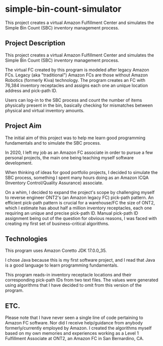 # simple-bin-count-simulator
This project creates a virtual Amazon Fulfillment Center and simulates the Simple Bin Count (SBC) inventory management process.

## Project Description
This project creates a virtual Amazon Fulfillment Center and simulates the Simple Bin Count (SBC) inventory management process.

The virtual FC created by this program is modeled after legacy Amazon FCs. Legacy (aka "traditional") Amazon FCs are those without Amazon Robotics (formerly Kiva) technology. The program creates an FC with 76,384 inventory receptacles and assigns each one an unique location address and pick-path ID.

Users can log-in to the SBC process and count the number of items physically present in the bin, basically checking for mismatches between physical and virtual inventory amounts.

## Project Aim
The initial aim of this project was to help me learn good programming fundamentals and to simulate the SBC process.

In 2020, I left my job as an Amazon FC associate in order to pursue a few personal projects, the main one being teaching myself software development.

When thinking of ideas for good portfolio projects, I decided to simulate the SBC process, something I spent many hours doing as an Amazon ICQA (Inventory Control/Quality Assurance) associate.

On a whim, I decided to expand the project's scope by challenging myself to reverse engineer ONT2's (an Amazon legacy FC) pick-path pattern. An efficient pick-path pattern is crucial for a warehouse/FC the size of ONT2, which I estimate has about half a million inventory receptacles, each one requiring an unique and precise pick-path ID. Manual pick-path ID assignment being out of the question for obvious reasons, I was faced with creating my first set of business-critical algorithms.

## Technologies
This program uses Amazon Coretto JDK 17.0.0_35.

I chose Java because this is my first software project, and I read that Java is a good language to learn programming fundamentals.

This program reads-in inventory receptacle locations and their corresponding pick-path IDs from two text files. The values were generated using algorithms that I have decided to omit from this version of the program.

## ETC.
Please note that I have never seen a single line of code pertaining to Amazon FC software. Nor did I receive help/guidance from anybody formerly/currently employed by Amazon. I created the algorithms myself based on my own memories and experiences working as a Level 1 Fulfillment Associate at ONT2, an Amazon FC in San Bernardino, CA.
